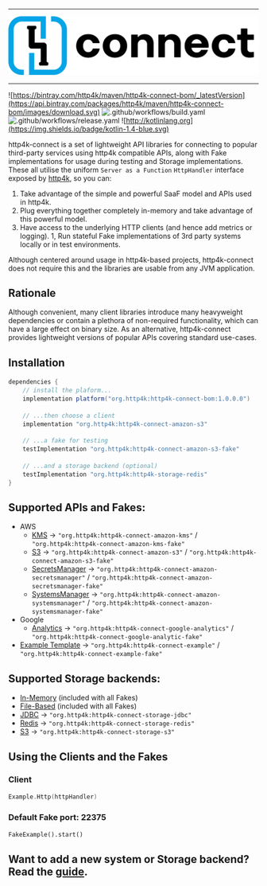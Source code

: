 <hr/>
<img src="logo.png" alt="http4k-connect"/>
<hr/>

![https://bintray.com/http4k/maven/http4k-connect-bom/_latestVersion](https://api.bintray.com/packages/http4k/maven/http4k-connect-bom/images/download.svg)
![.github/workflows/build.yaml](https://github.com/http4k/http4k-connect/workflows/.github/workflows/build.yaml/badge.svg)
![.github/workflows/release.yaml](https://github.com/http4k/http4k-connect/workflows/.github/workflows/release.yaml/badge.svg)
![http://kotlinlang.org](https://img.shields.io/badge/kotlin-1.4-blue.svg)

http4k-connect is a set of lightweight API libraries for connecting to popular third-party services using http4k compatible APIs, along with Fake implementations for usage during testing and Storage implementations. These all utilise the uniform `Server as a Function` 
`HttpHandler` interface exposed by [http4k](https://http4k.org), so you can:
 
1. Take advantage of the simple and powerful SaaF model and APIs used in http4k.
1. Plug everything together completely in-memory and take advantage of this powerful model.
1. Have access to the underlying HTTP clients (and hence add metrics or logging).
1, Run stateful Fake implementations of 3rd party systems locally or in test environments.

Although centered around usage in http4k-based projects, http4k-connect does not require this and the libraries are usable from any JVM application.

## Rationale
Although convenient, many client libraries introduce many heavyweight dependencies or contain a plethora of non-required functionality, which can have a large effect on binary size. As an alternative, http4k-connect provides lightweight versions of popular APIs covering standard use-cases.

## Installation
```groovy
dependencies {
    // install the plaform...
    implementation platform("org.http4k:http4k-connect-bom:1.0.0.0")

    // ...then choose a client
    implementation "org.http4k:http4k-connect-amazon-s3"

    // ...a fake for testing
    testImplementation "org.http4k:http4k-connect-amazon-s3-fake"

    // ...and a storage backend (optional)
    testImplementation "org.http4k:http4k-storage-redis"
}
```

## Supported APIs and Fakes:

- AWS
    - [KMS](./amazon/kms) -> `"org.http4k:http4k-connect-amazon-kms"` / `"org.http4k:http4k-connect-amazon-kms-fake"`
    - [S3](./amazon/s3) -> `"org.http4k:http4k-connect-amazon-s3"` / `"org.http4k:http4k-connect-amazon-s3-fake"`
    - [SecretsManager](./amazon/secretsmanager) -> `"org.http4k:http4k-connect-amazon-secretsmanager"` / `"org.http4k:http4k-connect-amazon-secretsmanager-fake"`
    - [SystemsManager](./amazon/systemsmanager) -> `"org.http4k:http4k-connect-amazon-systemsmanager"` / `"org.http4k:http4k-connect-amazon-systemsmanager-fake"`
- Google
    - [Analytics](./google/analytics) -> `"org.http4k:http4k-connect-google-analytics"` / `"org.http4k:http4k-connect-google-analytic-fake"`
- [Example Template](./example) -> `"org.http4k:http4k-connect-example"` / `"org.http4k:http4k-connect-example-fake"`

## Supported Storage backends:

- [In-Memory](./core/fake) (included with all Fakes)
- [File-Based](./core/fake) (included with all Fakes)
- [JDBC](./storage/jdbc) -> `"org.http4k:http4k-connect-storage-jdbc"`
- [Redis](./storage/redis) -> `"org.http4k:http4k-connect-storage-redis"`
- [S3](./storage/s3) -> `"org.http4k:http4k-connect-storage-s3"`


## Using the Clients and the Fakes

### Client

```kotlin
Example.Http(httpHandler)
```

### Default Fake port: 22375

```
FakeExample().start()
```

## Want to add a new system or Storage backend? Read the [guide](CONTRIBUTING.md).
